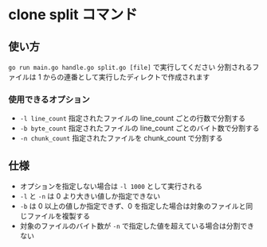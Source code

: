 # clone split コマンド

## 使い方

`go run main.go handle.go split.go [file]` で実行してください
分割されるファイルは 1 からの連番として実行したディレクトで作成されます

### 使用できるオプション

- `-l line_count` 指定されたファイルの line_count ごとの行数で分割する
- `-b byte_count` 指定されたファイルの line_count ごとのバイト数で分割する
- `-n chunk_count` 指定されたファイルを chunk_count で分割する

## 仕様

- オプションを指定しない場合は `-l 1000` として実行される
- `-l` と `-n` は 0 より大きい値しか指定できない
- `-b` は 0 以上の値しか指定できず、0 を指定した場合は対象のファイルと同じファイルを複製する
- 対象のファイルのバイト数が `-n` で指定した値を超えている場合は分割できない
